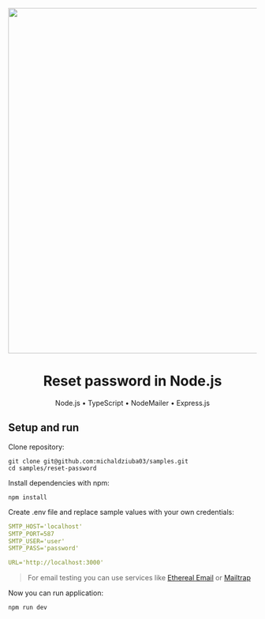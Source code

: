 <p align="center">
  <img width="700" alth="thumbnail" src="https://user-images.githubusercontent.com/43048524/220446626-b12fe333-b662-48e5-a28b-93193e70926b.png" />
</p>

<h1 align="center"> Reset password in Node.js </h1>
<p align="center"> 
  Node.js • TypeScript • NodeMailer • Express.js
</p>

## Setup and run
Clone repository:
```
git clone git@github.com:michaldziuba03/samples.git
cd samples/reset-password
```

Install dependencies with npm:
```
npm install
```

Create .env file and replace sample values with your own credentials:
```yml
SMTP_HOST='localhost'
SMTP_PORT=587
SMTP_USER='user'
SMTP_PASS='password'

URL='http://localhost:3000'
```
> For email testing you can use services like [Ethereal Email](https://ethereal.email) or [Mailtrap](https://mailtrap.io)

Now you can run application:
```
npm run dev
```
